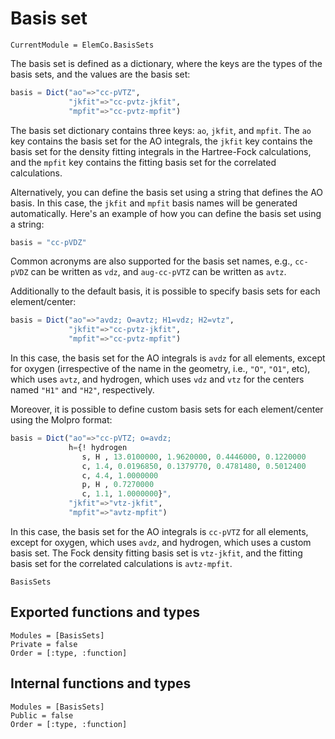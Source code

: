 # Basis set

```@meta
CurrentModule = ElemCo.BasisSets
```

The basis set is defined as a dictionary, where the keys are
the types of the basis sets, and the values are the basis set:

```julia
basis = Dict("ao"=>"cc-pVTZ",
             "jkfit"=>"cc-pvtz-jkfit",
             "mpfit"=>"cc-pvtz-mpfit")
```

The basis set dictionary contains three keys: `ao`, `jkfit`, and
`mpfit`. The `ao` key contains the basis set for the AO integrals, the
`jkfit` key contains the basis set for the density fitting integrals in the Hartree-Fock calculations,
and the `mpfit` key contains the fitting basis set for the correlated calculations.

Alternatively, you can define the basis set using a string that defines the AO basis. In this case, the `jkfit` and `mpfit` basis names will be generated automatically. Here's an example of how you can define the basis set using a string:

```julia
basis = "cc-pVDZ"
```

Common acronyms are also supported for the basis set names, e.g., `cc-pVDZ` can be written as `vdz`, and
`aug-cc-pVTZ` can be written as `avtz`.

Additionally to the default basis, it is possible to specify basis sets for each element/center:

```julia
basis = Dict("ao"=>"avdz; O=avtz; H1=vdz; H2=vtz",
             "jkfit"=>"cc-pvtz-jkfit",
             "mpfit"=>"cc-pvtz-mpfit")
```

In this case, the basis set for the AO integrals is `avdz` for all elements, except for oxygen (irrespective of the name in the geometry, i.e., `"O"`, `"O1"`, etc), which uses `avtz`, and hydrogen, which uses `vdz` and `vtz` for the centers named `"H1"` and `"H2"`, respectively.

Moreover, it is possible to define custom basis sets for each element/center using the Molpro format:

```julia
basis = Dict("ao"=>"cc-pVTZ; o=avdz;
             h={! hydrogen
                s, H , 13.0100000, 1.9620000, 0.4446000, 0.1220000
                c, 1.4, 0.0196850, 0.1379770, 0.4781480, 0.5012400
                c, 4.4, 1.0000000
                p, H , 0.7270000
                c, 1.1, 1.0000000}",
             "jkfit"=>"vtz-jkfit",
             "mpfit"=>"avtz-mpfit")
```

In this case, the basis set for the AO integrals is `cc-pVTZ` for all elements, except for oxygen, which uses `avdz`, and hydrogen, which uses a custom basis set. The Fock density fitting basis set is `vtz-jkfit`, and the fitting basis set for the correlated calculations is `avtz-mpfit`.

```@docs
BasisSets
```

## Exported functions and types

```@autodocs
Modules = [BasisSets]
Private = false
Order = [:type, :function]
```

## Internal functions and types

```@autodocs
Modules = [BasisSets]
Public = false
Order = [:type, :function]
```

